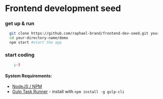 # Frontend development seed

### get up & run

``` bash
  git clone https://github.com/raphael-brand/frontend-dev-seed.git your-directory-name
  cd your-directory-name/demo
  npm start #start the app
```
### start coding
``` bash
    ;-)
```


#### System Requirements:

- [NodeJS / NPM](https://nodejs.org) 
- [Gulp Task Runner](http://gulpjs.com) - install with `npm install -g gulp-cli`

